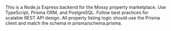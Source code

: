 <!-- Use this file to provide workspace-specific custom instructions to Copilot. For more details, visit https://code.visualstudio.com/docs/copilot/copilot-customization#_use-a-githubcopilotinstructionsmd-file -->

This is a Node.js Express backend for the Mossy property marketplace. Use TypeScript, Prisma ORM, and PostgreSQL. Follow best practices for scalable REST API design. All property listing logic should use the Prisma client and match the schema in prisma/schema.prisma.
